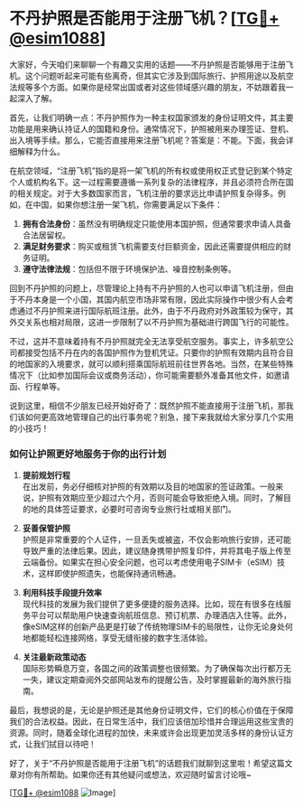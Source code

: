 # 不丹护照是否能用于注册飞机？[[TG💪+ @esim1088](https://t.me/s/esim1088)]

大家好，今天咱们来聊聊一个有趣又实用的话题——不丹护照是否能够用于注册飞机。这个问题听起来可能有些离奇，但其实它涉及到国际旅行、护照用途以及航空法规等多个方面。如果你是经常出国或者对这些领域感兴趣的朋友，不妨跟着我一起深入了解。

首先，让我们明确一点：不丹护照作为一种主权国家颁发的身份证明文件，其主要功能是用来确认持证人的国籍和身份。通常情况下，护照被用来办理签证、登机、出入境等手续。那么，它能否直接用来注册飞机呢？答案是：不能。下面，我会详细解释为什么。

在航空领域，“注册飞机”指的是将一架飞机的所有权或使用权正式登记到某个特定个人或机构名下。这一过程需要遵循一系列复杂的法律程序，并且必须符合所在国的相关规定。对于大多数国家而言，飞机注册的要求远比申请护照复杂得多。例如，在中国，如果你想注册一架飞机，你需要满足以下条件：

1. **拥有合法身份**：虽然没有明确规定只能使用本国护照，但通常要求申请人具备合法居留权。
2. **满足财务要求**：购买或租赁飞机需要支付巨额资金，因此还需要提供相应的财务证明。
3. **遵守法律法规**：包括但不限于环境保护法、噪音控制条例等。

回到不丹护照的问题上，尽管理论上持有不丹护照的人也可以申请飞机注册，但由于不丹本身是一个小国，其国内航空市场非常有限，因此实际操作中很少有人会考虑通过不丹护照来进行国际航班注册。此外，由于不丹政府对外政策较为保守，其外交关系也相对局限，这进一步限制了以不丹护照为基础进行跨国飞行的可能性。

不过，这并不意味着持有不丹护照就完全无法享受航空服务。事实上，许多航空公司都接受包括不丹在内的各国护照作为登机凭证。只要你的护照有效期内且符合目的地国家的入境要求，就可以顺利搭乘国际航班前往世界各地。当然，在某些特殊情况下（比如参加国际会议或商务活动），你可能需要额外准备其他文件，如邀请函、行程单等。

说到这里，相信不少朋友已经开始好奇了：既然护照不能直接用于注册飞机，那我们该如何更高效地管理自己的出行事务呢？别急，接下来我就给大家分享几个实用的小技巧！

### 如何让护照更好地服务于你的出行计划

1. **提前规划行程**  
   在出发前，务必仔细核对护照的有效期以及目的地国家的签证政策。一般来说，护照有效期应至少超过六个月，否则可能会导致拒绝入境。同时，了解目的地的具体签证要求，必要时可咨询专业旅行社或相关部门。

2. **妥善保管护照**  
   护照是非常重要的个人证件，一旦丢失或被盗，不仅会影响旅行安排，还可能导致严重的法律后果。因此，建议随身携带护照复印件，并将其电子版上传至云端备份。如果实在担心安全问题，也可以考虑使用电子SIM卡（eSIM）技术，这样即使护照遗失，也能保持通讯畅通。

3. **利用科技手段提升效率**  
   现代科技的发展为我们提供了更多便捷的服务选择。比如，现在有很多在线服务平台可以帮助用户快速查询航班信息、预订机票、办理酒店入住等。此外，像eSIM这样的创新产品更是打破了传统物理SIM卡的局限性，让你无论身处何地都能轻松连接网络，享受无缝衔接的数字生活体验。

4. **关注最新政策动态**  
   国际形势瞬息万变，各国之间的政策调整也很频繁。为了确保每次出行都万无一失，建议定期查阅外交部网站发布的提醒公告，及时掌握最新的海外旅行指南。

最后，我想说的是，无论是护照还是其他身份证明文件，它们的核心价值在于保障我们的合法权益。因此，在日常生活中，我们应该倍加珍惜并合理运用这些宝贵的资源。同时，随着全球化进程的加快，未来或许会出现更加灵活多样的身份认证方式，让我们拭目以待吧！

好了，关于“不丹护照是否能用于注册飞机”的话题我们就聊到这里啦！希望这篇文章对你有所帮助。如果你还有其他疑问或想法，欢迎随时留言讨论哦~

[[TG💪+ @esim1088](https://t.me/s/esim1088) ![Image](https://i.postimg.cc/4NQfJmqS/Snipaste-2025-05-13-00-14-12.png)]